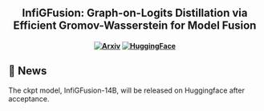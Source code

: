 <h2 align="center">
InfiGFusion: Graph-on-Logits Distillation via Efficient Gromov-Wasserstein for Model Fusion
</h2>

<h4 align="center">

[![Arxiv](https://img.shields.io/badge/Arxiv-D14836?style=for-the-badge&logo=arxiv&logoColor=white)](https://arxiv.org/pdf/2505.13893) 
[![HuggingFace](https://img.shields.io/badge/HuggingFace%20S3-FF9900?style=for-the-badge&logo=huggingface&logoColor=white)](https://arxiv.org/pdf/2505.13893)
  
</h4>


## 📣 News
The ckpt model, InfiGFusion-14B, will be released on Huggingface after acceptance.

